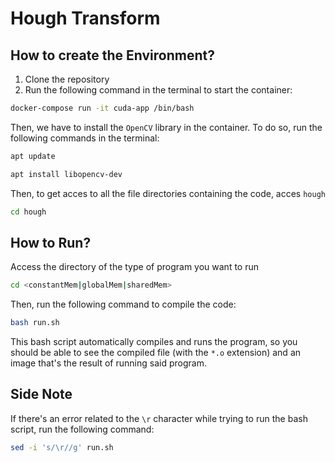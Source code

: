 # Hough Transform
## How to create the Environment?
1. Clone the repository
2. Run the following command in the terminal to start the container:
```bash
docker-compose run -it cuda-app /bin/bash
```

Then, we have to install the `OpenCV` library in the container. To do so, run the following commands in the terminal:

```bash
apt update

apt install libopencv-dev
```

Then, to get acces to all the file directories containing the code, acces `hough`
```bash
cd hough
```

## How to Run?
Access the directory of the type of program you want to run
```bash
cd <constantMem|globalMem|sharedMem>
```

Then, run the following command to compile the code:
```bash
bash run.sh
```
This bash script automatically compiles and runs the program, so you should be able to see the compiled file (with the `*.o` extension) and an image that's the result of running said program.

## Side Note
If there's an error related to the `\r` character while trying to run the bash script, run the following command:
```bash
sed -i 's/\r//g' run.sh
```
